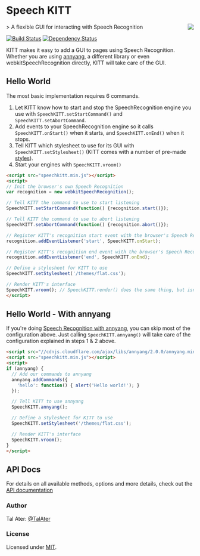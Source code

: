 # Speech KITT
<img src="https://raw.githubusercontent.com/TalAter/SpeechKITT/master/demo/README-logo.png" align="right" />
> A flexible GUI for interacting with Speech Recognition

[![Build Status](https://travis-ci.org/TalAter/SpeechKITT.svg?branch=master)](https://travis-ci.org/TalAter/SpeechKITT) [![Dependency Status](https://gemnasium.com/TalAter/SpeechKITT.svg)](https://gemnasium.com/TalAter/SpeechKITT)

KITT makes it easy to add a GUI to pages using Speech Recognition. Whether you are using [annyang](https://github.com/TalAter/annyang), a different library or even webkitSpeechRecognition directly, KITT will take care of the GUI.

## Hello World

The most basic implementation requires 6 commands.

1. Let KITT know how to start and stop the SpeechRecognition engine you use with `SpeechKITT.setStartCommand()` and `SpeechKITT.setAbortCommand`.
2. Add events to your SpeechRecognition engine so it calls `SpeechKITT.onStart()` when it starts, and `SpeechKITT.onEnd()` when it stops.
3. Tell KITT which stylesheet to use for its GUI with `SpeechKITT.setStylesheet()` (KITT comes with a number of pre-made [styles](https://github.com/TalAter/SpeechKITT/tree/master/dist/themes)).
4. Start your engines with `SpeechKITT.vroom()`

````html
<script src="speechkitt.min.js"></script>
<script>
// Init the browser's own Speech Recognition
var recognition = new webkitSpeechRecognition();

// Tell KITT the command to use to start listening
SpeechKITT.setStartCommand(function() {recognition.start()});

// Tell KITT the command to use to abort listening
SpeechKITT.setAbortCommand(function() {recognition.abort()});

// Register KITT's recognition start event with the browser's Speech Recognition
recognition.addEventListener('start', SpeechKITT.onStart);

// Register KITT's recognition end event with the browser's Speech Recognition
recognition.addEventListener('end', SpeechKITT.onEnd);

// Define a stylesheet for KITT to use
SpeechKITT.setStylesheet('/themes/flat.css');

// Render KITT's interface
SpeechKITT.vroom(); // SpeechKITT.render() does the same thing, but isn't as much fun!
</script>
````

## Hello World - With annyang

If you're doing [Speech Recognition with annyang](https://www.talater.com/annyang/), you can skip most of the configuration above. Just calling `SpeechKITT.annyang()` will take care of the configuration explained in steps 1 & 2 above.

````html
<script src="//cdnjs.cloudflare.com/ajax/libs/annyang/2.0.0/annyang.min.js"></script>
<script src="speechkitt.min.js"></script>
<script>
if (annyang) {
  // Add our commands to annyang
  annyang.addCommands({
    'hello': function() { alert('Hello world!'); }
  });

  // Tell KITT to use annyang
  SpeechKITT.annyang();

  // Define a stylesheet for KITT to use
  SpeechKITT.setStylesheet('/themes/flat.css');

  // Render KITT's interface
  SpeechKITT.vroom();
}
</script>
````

## API Docs

For details on all available methods, options and more details, check out the [API documentation](https://github.com/TalAter/SpeechKITT/blob/master/docs/README.md)

### Author
Tal Ater: [@TalAter](https://twitter.com/TalAter)

### License
Licensed under [MIT](https://github.com/TalAter/SpeechKITT/blob/master/LICENSE).
